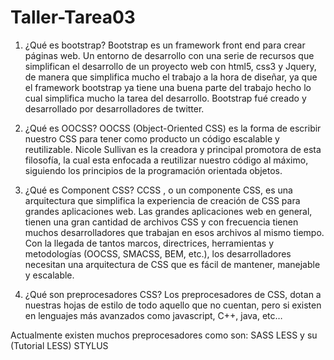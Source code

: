 # Taller-Tarea03
1. ¿Qué es bootstrap?
Bootstrap es un framework front end para crear páginas web.
Un entorno de desarrollo con una serie de recursos que simplifican el desarrollo de un proyecto web con html5, css3 y Jquery, de manera que simplifica mucho el trabajo a la hora de diseñar, ya que el framework bootstrap ya tiene una buena parte del trabajo hecho lo cual simplifica mucho la tarea del desarrollo.
Bootstrap fué creado y desarrollado por desarrolladores de twitter.

2. ¿Qué es OOCSS?
OOCSS (Object-Oriented CSS) es la forma de escribir nuestro CSS para tener como producto un código escalable y reutilizable. Nicole Sullivan es la creadora y principal promotora de esta filosofía, la cual esta enfocada a reutilizar nuestro código al máximo, siguiendo los principios de la programación orientada objetos.

3. ¿Qué es Component CSS?
CCSS , o un componente CSS, es una arquitectura que simplifica la experiencia de creación de CSS para grandes aplicaciones web.
Las grandes aplicaciones web en general, tienen una gran cantidad de archivos CSS y con frecuencia tienen muchos desarrolladores que trabajan en esos archivos al mismo tiempo. Con la llegada de tantos marcos, directrices, herramientas y metodologías (OOCSS, SMACSS, BEM, etc.), los desarrolladores necesitan una arquitectura de CSS que es fácil de mantener, manejable y escalable.

4. ¿Qué son preprocesadores CSS?
Los preprocesadores de CSS, dotan a nuestras hojas de estilo de todo aquello que no cuentan, pero si existen en lenguajes más avanzados como javascript, C++, java, etc…

Actualmente existen muchos preprocesadores como son:
SASS
LESS y su (Tutorial LESS)
STYLUS
